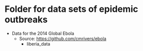 # Folder for data sets of epidemic outbreaks

* Data for the 2014 Global Ebola
  * Source: https://github.com/cmrivers/ebola
    * liberia_data

